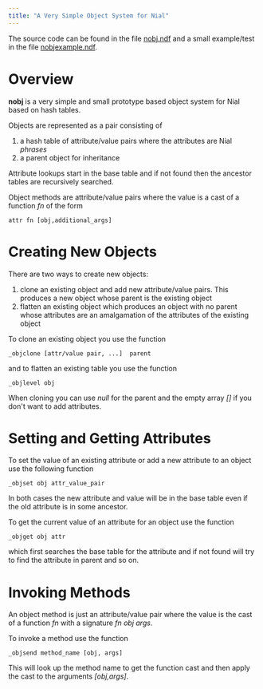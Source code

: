 ```yaml
---
title: "A Very Simple Object System for Nial"
---
```


The source code can be found in the file [nobj.ndf](nobj.ndf) and a 
small example/test in the file [nobjexample.ndf](nobj.ndf).

# Overview

**nobj** is a very simple and small prototype based object
system for Nial based on hash tables.

Objects are represented as a pair consisting of

1. a hash table of attribute/value pairs where
   the attributes are Nial *phrases*
2. a parent object for inheritance

Attribute lookups start in the base table and if not found then
the ancestor tables are recursively searched.

Object methods are attribute/value pairs where the
value is a cast of a function *fn* of the form

    attr fn [obj,additional_args]
	
# Creating New Objects

There are two ways to create new objects: 

1. clone an existing object and add new attribute/value pairs. This 
   produces a new object whose parent is the existing object
2. flatten an existing object which produces an object with no parent
   whose attributes are an amalgamation of the attributes of the 
   existing object

To clone an existing object you use the function

    _objclone [attr/value pair, ...]  parent

and to flatten an existing table you use the function

    _objlevel obj

When cloning you can use *null* for the parent and the empty array *[]*
if you don't want to add attributes.

# Setting and Getting Attributes

To set the value of an existing attribute or add a new attribute to an
object use the following function

    _objset obj attr_value_pair

In both cases the new attribute and value will be in the base table
even if the old attribute is in some ancestor.

To get the current value of an attribute for an object use the function

    _objget obj attr

which first searches the base table for the attribute and if not found will 
try to find the attribute in parent and so on.


# Invoking Methods

An object method is just an attribute/value pair where the value is the 
cast of a function *fn* with a signature *fn obj args*. 

To invoke a method use the function

    _objsend method_name [obj, args]

This will look up the method name to get the function cast and then
apply the cast to the arguments *[obj,args]*.


